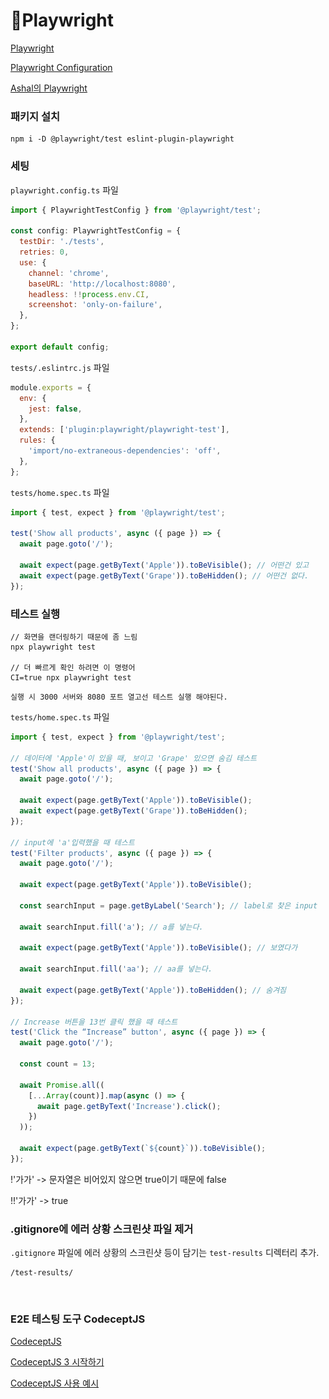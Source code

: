 # Playwright

[Playwright](https://playwright.dev/)

[Playwright Configuration](https://playwright.dev/docs/test-configuration)

[Ashal의 Playwright](https://megaptera.notion.site/Playwright-63daee13a990446bad9d8f1c22a00ec6?pvs=4)

### 패키지 설치

```
npm i -D @playwright/test eslint-plugin-playwright
```

### 세팅

`playwright.config.ts` 파일

```jsx
import { PlaywrightTestConfig } from '@playwright/test';

const config: PlaywrightTestConfig = {
  testDir: './tests',
  retries: 0,
  use: {
    channel: 'chrome',
    baseURL: 'http://localhost:8080',
    headless: !!process.env.CI,
    screenshot: 'only-on-failure',
  },
};

export default config;
```

`tests/.eslintrc.js` 파일

```jsx
module.exports = {
  env: {
    jest: false,
  },
  extends: ['plugin:playwright/playwright-test'],
  rules: {
    'import/no-extraneous-dependencies': 'off',
  },
};
```

`tests/home.spec.ts` 파일

```jsx
import { test, expect } from '@playwright/test';

test('Show all products', async ({ page }) => {
  await page.goto('/');

  await expect(page.getByText('Apple')).toBeVisible(); // 어떤건 있고
  await expect(page.getByText('Grape')).toBeHidden(); // 어떤건 없다.
});

```

### 테스트 실행

```
// 화면을 랜더링하기 때문에 좀 느림
npx playwright test

// 더 빠르게 확인 하려면 이 명령어
CI=true npx playwright test
```

`실행 시 3000 서버와 8080 포트 열고선 테스트 실행 해야된다.`



`tests/home.spec.ts` 파일

```jsx
import { test, expect } from '@playwright/test';

// 데이터에 'Apple'이 있을 때, 보이고 'Grape' 있으면 숨김 테스트
test('Show all products', async ({ page }) => {
  await page.goto('/');

  await expect(page.getByText('Apple')).toBeVisible();
  await expect(page.getByText('Grape')).toBeHidden();
});

// input에 'a'입력했을 때 테스트
test('Filter products', async ({ page }) => {
  await page.goto('/');

  await expect(page.getByText('Apple')).toBeVisible();

  const searchInput = page.getByLabel('Search'); // label로 찾은 input

  await searchInput.fill('a'); // a를 넣는다.

  await expect(page.getByText('Apple')).toBeVisible(); // 보였다가

  await searchInput.fill('aa'); // aa를 넣는다.

  await expect(page.getByText('Apple')).toBeHidden(); // 숨겨짐
});

// Increase 버튼을 13번 클릭 했을 때 테스트
test('Click the “Increase” button', async ({ page }) => {
  await page.goto('/');

  const count = 13;

  await Promise.all((
    [...Array(count)].map(async () => {
      await page.getByText('Increase').click();
    })
  ));

  await expect(page.getByText(`${count}`)).toBeVisible();
});
```

!'가가' -> 문자열은 비어있지 않으면 true이기 때문에 false

!!'가가' -> true

### .gitignore에 에러 상황 스크린샷 파일 제거

`.gitignore` 파일에 에러 상황의 스크린샷 등이 담기는 `test-results` 디렉터리 추가.

```
/test-results/
```

<figure><img src="../.gitbook/assets/스크린샷 2024-11-19 오후 8.26.10.png" alt=""><figcaption></figcaption></figure>

### E2E 테스팅 도구 CodeceptJS

[CodeceptJS](https://codecept.io/)

[CodeceptJS 3 시작하기](https://megaptera.notion.site/CodeceptJS-3-596f707e911e40668858f381fd12cdd3?pvs=4)

[CodeceptJS 사용 예시](https://megaptera.notion.site/CodeceptJS-da08dc50ba9549f69be468ab8ebc13bf?pvs=4)
